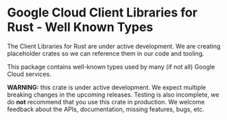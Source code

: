 # Google Cloud Client Libraries for Rust - Well Known Types

The Client Libraries for Rust are under active development. We are creating
placeholder crates so we can reference them in our code and tooling.

This package contains well-known types used by many (if not all) Google Cloud
services.

**WARNING:** this crate is under active development. We expect multiple breaking
changes in the upcoming releases. Testing is also incomplete, we do **not**
recommend that you use this crate in production. We welcome feedback about the
APIs, documentation, missing features, bugs, etc.
